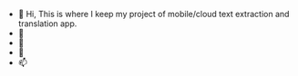 - 👋 Hi, This is where I keep my project of mobile/cloud text extraction and translation app.
- 👀 
- 🌱 
- 💞️ 
- 📫 

<!---
cloudproject65/cloudproject65 is a ✨ special ✨ repository because its `README.md` (this file) appears on your GitHub profile.
You can click the Preview link to take a look at your changes.
--->
